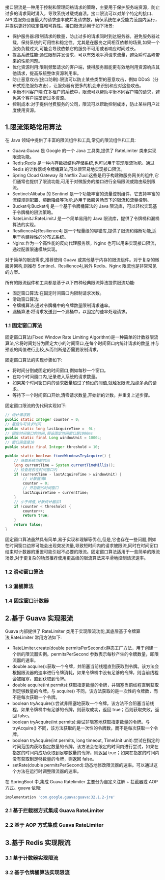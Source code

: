 接口限流是一种用于控制和管理网络请求的策略，主要用于保护服务端资源，防止过多的请求同时涌入，导致系统过载或崩溃。接口限流可以对某个特定的接口、API 或服务设置最大的请求速率或并发请求数，确保系统在承受能力范围内运行，并提供更好的稳定性和可靠性。接口限流适用于如下场景:

- 保护服务器:限制请求的数量，防止过多的请求同时到达服务器，避免服务器过载，保持系统的可用性和稳定性。尤其是在服务之间相互依赖的场景,如果一个服务负载过大,可能会导致依赖它的服务不可用或者响应时间过长。
- 提高系统性能:通过限制并发请求，可以有效地平滑请求流量，避免瞬时高峰带来的性能问题。
- 优化资源利用:限制频繁请求的客户端，使得服务器能更有效地利用资源响应其他请求，提高系统整体资源利用率。
- 防止恶意攻击(接口防刷):限流可以防止某些类型的恶意攻击，例如 DDoS（分布式拒绝服务攻击），让服务器有更多的机会来识别和应对这些攻击。
- 平衡不同客户端:在多租户的系统中，限流可以帮助平衡不同客户端的请求，避免某个客户端垄断过多资源。
- 控制成本:对于提供付费服务的公司，限流可以帮助控制成本，防止某些用户过度使用资源。

## 1.限流策略常用算法

在 Java 领域中提供了丰富的限流组件和工具,常见的限流组件和工具:

- Guava:Guava 是 Google 的一个 Java 工具类,提供了 RateLimiter 类来实现限流功能。
- Redis:Redis 是一种内存数据结构存储系统,也可以用于实现限流功能。通过 Redis 的计数器或令牌桶算法,可以很容易地实现接口限流。
- Spring Cloud Gateway 和 Netflix Zuul:这些是用于构建微服务网关的组件,它们通常也提供了限流功能,可用于对微服务的接口进行全局限流或路由级别限流。
- Sentinel:Alibaba 的 Sentinel 是一个功能丰富的流量控制组件，它支持丰富的流控规则配置、熔断降级等功能,适用于微服务场景下的限流和流量控制。
- Bucket4j:Bucket4j 是一个基于令牌桶算法的 Java 限流库，可以轻松实现基于令牌桶的限流策略。
- RateLimitJ:RateLimitJ 是一个简单易用的 Java 限流库，提供了令牌桶和漏桶算法的实现。
- Resilience4j:Resilience4j 是一个轻量级的容错库,提供了限流和熔断功能,适用于构建弹性的分布式系统。
- Nginx:作为一个高性能的反向代理服务器，Nginx 也可以用来实现接口限流，通过配置限速模块实现。

对于简单的限流需求,推荐使用 Guava 或其他基于内存的限流组件。对于复杂的微服务架构,则推荐 Sentinel、Resilience4j,另外 Redis、Nginx 限流也是非常常见的方案。

所有的限流组件和工具都是基于以下四种经典限流算法提供限流功能:

- 固定窗口算法:在固定时间窗口内限制请求次数。
- 滑动窗口算法:
- 令牌桶算法:通过令牌桶中的令牌数量限制请求速率。
- 漏桶算法:将请求发送到一个漏桶中，以固定的速率处理请求。

### 1.1 固定窗口算法

固定窗口算法(Fixed Window Rate Limiting Algorithm)是一种简单的计数器限流算法,它将时间划分为固定大小的时间窗口,在每个时间窗口内统计请求的数量,并与预设的阈值进行比较,从而判断是否需要限制请求。

固定窗口算法的实现步骤如下:

- 将时间分割成固定的时间窗口,例如每秒一个窗口。
- 在每个时间窗口内,记录进入系统的请求数量。
- 如果某个时间窗口内的请求数量超过了预设的阈值,就触发限流,拒绝多余的请求。
- 等待下一个时间窗口开始,清零请求数量,开始新的计数。并重复上述步骤。

固定窗口限流的伪代码实现如下:

```java
// 统计请求数
public static Integer counter = 0;
// 最后许可请求时间
public static long lastAcquireTime =  0L;
// 固定时间窗口的时间,假设固定时间窗口是1000ms
public static final Long windowUnit = 1000L;
// 窗口阀值是10
public static final Integer threshold = 10;

public static boolean fixedWindowsTryAcquire() {
    // 获取系统当前时间
    long currentTime = System.currentTimeMillis();
    // 检查是否在时间窗口内
    if (currentTime - lastAcquireTime > windowUnit) {
        // 计数器清0
        counter = 0;
        // 开启新的时间窗口
        lastAcquireTime = currentTime;
    }
    // 小于阀值,计数统计器加1
    if (counter < threshold) {
        counter++;
        return true;
    }
    return false;
}
```

固定窗口算法虽然具有简单,易于实现和理解等优点,但是,它也存在一些问题,例如在时间窗口边界可能会出现突发流量,导致短时间内的请求被限流,同时在时间窗口结束时计数器的重置可能引起不必要的限流。固定窗口算法适用于一些简单的限流场景,对于更复杂的场景推荐使用更高级的限流算法来平滑地控制请求速率。

### 1.2 滑动窗口算法

### 1.3 漏桶算法

### 1.4 固定窗口计数器

## 2.基于 Guava 实现限流

Guava 内部提供了 RateLimiter 类用于实现限流功能,其底层基于令牌算法,RateLimiter 常用方法如下:

- RateLimiter.create(double permitsPerSecond):静态工厂方法，用于创建一个新的限流器实例。permitsPerSecond 参数表示每秒产生的令牌数量，即限流器的速率。
- double acquire():获取一个令牌，并阻塞当前线程直到获取到令牌。该方法会根据限流器的速率进行令牌消耗，如果令牌桶中没有足够的令牌，则当前线程会被阻塞，直到获取到令牌。
- double acquire(int permits):获取指定数量的令牌，并阻塞当前线程直到获取到足够数量的令牌。与 acquire() 不同，该方法获取的是一次性的令牌数，而不是每次获取一个令牌。
- boolean tryAcquire():尝试非阻塞地获取一个令牌。该方法不会阻塞当前线程，如果令牌桶中有足够的令牌，则获取成功，返回 true；否则获取失败，返回 false。
- boolean tryAcquire(int permits):尝试非阻塞地获取指定数量的令牌。与 tryAcquire() 不同，该方法获取的是一次性的令牌数，而不是每次获取一个令牌。
- boolean tryAcquire(int permits, long timeout, TimeUnit unit):尝试在指定的时间范围内获取指定数量的令牌。该方法会在限定的时间内进行尝试，如果在指定的时间内成功获取到足够数量的令牌，则返回 true；如果在指定的时间内没有获取到足够数量的令牌，则返回 false。
- setRate(double permitsPerSecond):动态地修改限流器的速率。可以通过这个方法在运行时调整限流器的速率。

在 SpringBoot 中,集成 Guava Ratelimiter 主要分为自定义注解 + 拦截器或 AOP 方式。guava 依赖:

```groovy
implementation 'com.google.guava:guava:32.1.2-jre'
```

### 2.1 基于拦截器方式集成 Guava RateLimiter

### 2.2 基于 AOP 方式集成 Guava RateLimiter

## 3.基于 Redis 实现限流

### 3.1 基于计数器实现限流

### 3.2 基于令牌桶算法实现限流
